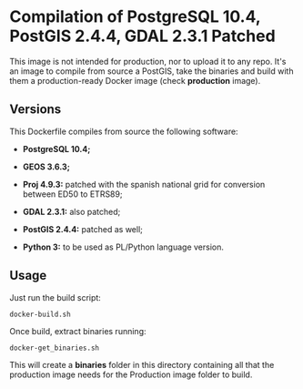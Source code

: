 # Compilation of PostgreSQL 10.4, PostGIS 2.4.4, GDAL 2.3.1 Patched

This image is not intended for production, nor to upload it to any repo. It's an image to compile from source a PostGIS, take the binaries and build with them a production-ready Docker image (check **production** image).


## Versions

This Dockerfile compiles from source the following software:

- **PostgreSQL 10.4;**

- **GEOS 3.6.3;**

- **Proj 4.9.3:** patched with the spanish national grid for conversion between ED50 to ETRS89;

- **GDAL 2.3.1:** also patched;

- **PostGIS 2.4.4:** patched as well;

- **Python 3:** to be used as PL/Python language version.


## Usage

Just run the build script:

```Shell
docker-build.sh
```

Once build, extract binaries running:

```Shell
docker-get_binaries.sh
```

This will create a **binaries** folder in this directory containing all that the production image needs for the Production image folder to build.
